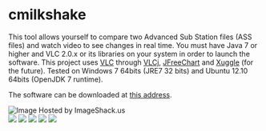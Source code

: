 cmilkshake
==========

<p>This tool allows yourself to compare two Advanced Sub Station files (ASS files) and watch video to see changes 
in real time. You must have Java 7 or higher and VLC 2.0.x or its libraries on your system in order to launch the 
software. This project uses <a href="http://www.videolan.org/">VLC</a> through 
<a href="http://caprica.github.com/vlcj/">VLCj</a>, <a href="http://www.jfree.org/jfreechart/">JFreeChart</a> 
and <a href="http://www.xuggle.com/">Xuggle</a> (for the future). Tested on Windows 7 64bits (JRE7 32 bits) and 
Ubuntu 12.10 64bits (OpenJDK 7 runtime).</p>

The software can be downloaded at <a href="http://www.redarchive.hol.es/">this address</a>.

<p><img src="http://imageshack.us/a/img18/6055/mlkinaction4mini.png" alt="Image Hosted by ImageShack.us"/><br />
<a href="http://imageshack.us/photo/my-images/203/mlkinaction.png/" target="_blank"><img src="http://imageshack.us/a/img203/9501/mlkinaction.th.png" border="0"/></a>
<a href="http://imageshack.us/photo/my-images/152/mlkinaction2.png/" target="_blank"><img src="http://imageshack.us/a/img152/2186/mlkinaction2.th.png" border="0"/></a>
<a href="http://imageshack.us/photo/my-images/20/mlkinaction3.png/" target="_blank"><img src="http://imageshack.us/a/img20/1884/mlkinaction3.th.png" border="0"/></a>
<a href="http://imageshack.us/photo/my-images/43/mlkinaction4.png/" target="_blank"><img src="http://imageshack.us/a/img43/6066/mlkinaction4.th.png" border="0"/></a>
<a href="http://imageshack.us/photo/my-images/22/capturedu20130201213603.png/" target="_blank"><img src="http://imageshack.us/a/img22/2987/capturedu20130201213603.th.png" border="0"/></a>
</p>
